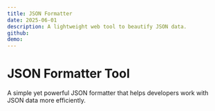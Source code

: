 ```yaml
---
title: JSON Formatter
date: 2025-06-01
description: A lightweight web tool to beautify JSON data.
github:
demo:
---
```


# JSON Formatter Tool

A simple yet powerful JSON formatter that helps developers work with JSON data more efficiently.
